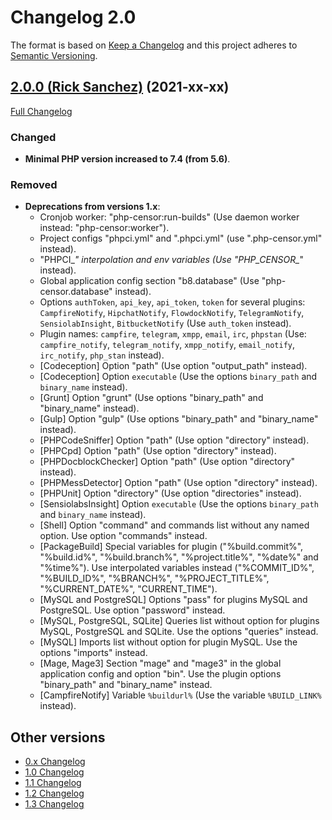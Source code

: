 Changelog 2.0
=============

The format is based on [Keep a Changelog](http://keepachangelog.com/en/1.0.0/) and this project adheres to 
[Semantic Versioning](http://semver.org/spec/v2.0.0.html).


## [2.0.0 (Rick Sanchez)](https://github.com/php-censor/php-censor/tree/2.0.0) (2021-xx-xx)

[Full Changelog](https://github.com/php-censor/php-censor/compare/1.3.0...2.0.0)

### Changed

- **Minimal PHP version increased to 7.4 (from 5.6)**.

### Removed

- **Deprecations from versions 1.x**:
    - Cronjob worker: "php-censor:run-builds" (Use daemon worker instead: "php-censor:worker").
    - Project configs "phpci.yml" and ".phpci.yml" (use ".php-censor.yml" instead).
    - "PHPCI_*" interpolation and env variables (Use "PHP_CENSOR_*" instead).
    - Global application config section "b8.database" (Use "php-censor.database" instead).
    - Options `authToken`, `api_key`, `api_token`, `token` for several plugins: `CampfireNotify`, 
`HipchatNotify`, `FlowdockNotify`, `TelegramNotify`, `SensiolabInsight`, `BitbucketNotify` (Use `auth_token` instead).
    - Plugin names: `campfire`, `telegram`, `xmpp`, `email`, `irc`, `phpstan` (Use: `campfire_notify`, `telegram_notify`, 
`xmpp_notify`, `email_notify`, `irc_notify`, `php_stan` instead).
    - [Codeception] Option "path" (Use option "output_path" instead). 
    - [Codeception] Option `executable` (Use the options `binary_path` and `binary_name` instead).
    - [Grunt] Option "grunt" (Use options "binary_path" and "binary_name" instead).
    - [Gulp] Option "gulp" (Use options "binary_path" and "binary_name" instead).
    - [PHPCodeSniffer] Option "path" (Use option "directory" instead).
    - [PHPCpd] Option "path" (Use option "directory" instead).
    - [PHPDocblockChecker] Option "path" (Use option "directory" instead).
    - [PHPMessDetector] Option "path" (Use option "directory" instead).
    - [PHPUnit] Option "directory" (Use option "directories" instead).
    - [SensiolabsInsight] Option `executable` (Use the options `binary_path` and `binary_name` instead).
    - [Shell] Option "command" and commands list without any named option. Use option "commands" instead.
    - [PackageBuild] Special variables for plugin ("%build.commit%", "%build.id%", "%build.branch%", "%project.title%", "%date%" and "%time%"). Use interpolated variables instead ("%COMMIT_ID%", "%BUILD_ID%", "%BRANCH%", "%PROJECT_TITLE%", "%CURRENT_DATE%", "CURRENT_TIME").
    - [MySQL and PostgreSQL] Options "pass" for plugins MySQL and PostgreSQL. Use option "password" instead.
    - [MySQL, PostgreSQL, SQLite] Queries list without option for plugins MySQL, PostgreSQL and SQLite. Use the options "queries" instead.
    - [MySQL] Imports list without option for plugin MySQL. Use the options "imports" instead.
    - [Mage, Mage3] Section "mage" and "mage3" in the global application config and option "bin". Use the plugin options "binary_path" and "binary_name" instead.
    - [CampfireNotify] Variable `%buildurl%` (Use the variable `%BUILD_LINK%` instead).

## Other versions

- [0.x Changelog](/docs/CHANGELOG_0.x.md)
- [1.0 Changelog](/docs/CHANGELOG_1.0.md)
- [1.1 Changelog](/docs/CHANGELOG_1.1.md)
- [1.2 Changelog](/docs/CHANGELOG_1.2.md)
- [1.3 Changelog](/docs/CHANGELOG_1.3.md)
